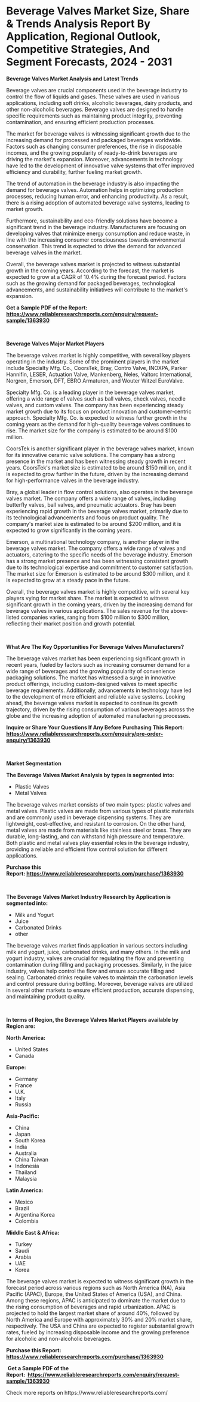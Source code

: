 <p><h1>Beverage Valves Market Size, Share & Trends Analysis Report By Application, Regional Outlook, Competitive Strategies, And Segment Forecasts, 2024 - 2031</h1></p><p><strong>Beverage Valves Market Analysis and Latest Trends</strong></p>
<p><p>Beverage valves are crucial components used in the beverage industry to control the flow of liquids and gases. These valves are used in various applications, including soft drinks, alcoholic beverages, dairy products, and other non-alcoholic beverages. Beverage valves are designed to handle specific requirements such as maintaining product integrity, preventing contamination, and ensuring efficient production processes.</p><p>The market for beverage valves is witnessing significant growth due to the increasing demand for processed and packaged beverages worldwide. Factors such as changing consumer preferences, the rise in disposable incomes, and the growing popularity of ready-to-drink beverages are driving the market's expansion. Moreover, advancements in technology have led to the development of innovative valve systems that offer improved efficiency and durability, further fueling market growth.</p><p>The trend of automation in the beverage industry is also impacting the demand for beverage valves. Automation helps in optimizing production processes, reducing human error, and enhancing productivity. As a result, there is a rising adoption of automated beverage valve systems, leading to market growth.</p><p>Furthermore, sustainability and eco-friendly solutions have become a significant trend in the beverage industry. Manufacturers are focusing on developing valves that minimize energy consumption and reduce waste, in line with the increasing consumer consciousness towards environmental conservation. This trend is expected to drive the demand for advanced beverage valves in the market.</p><p>Overall, the beverage valves market is projected to witness substantial growth in the coming years. According to the forecast, the market is expected to grow at a CAGR of 10.4% during the forecast period. Factors such as the growing demand for packaged beverages, technological advancements, and sustainability initiatives will contribute to the market's expansion.</p></p>
<p><strong>Get a Sample PDF of the Report:&nbsp; <a href="https://www.reliableresearchreports.com/enquiry/request-sample/1363930">https://www.reliableresearchreports.com/enquiry/request-sample/1363930</a></strong></p>
<p>&nbsp;</p>
<p><strong>Beverage Valves Major Market Players</strong></p>
<p><p>The beverage valves market is highly competitive, with several key players operating in the industry. Some of the prominent players in the market include Specialty Mfg. Co., CoorsTek, Bray, Contro Valve, INOXPA, Parker Hannifin, LESER, Actuation Valve, Mankenberg, Neles, Valtorc International, Norgren, Emerson, DFT, EBRO Armaturen, and Wouter Witzel EuroValve.</p><p>Specialty Mfg. Co. is a leading player in the beverage valves market, offering a wide range of valves such as ball valves, check valves, needle valves, and custom valves. The company has been experiencing steady market growth due to its focus on product innovation and customer-centric approach. Specialty Mfg. Co. is expected to witness further growth in the coming years as the demand for high-quality beverage valves continues to rise. The market size for the company is estimated to be around $100 million.</p><p>CoorsTek is another significant player in the beverage valves market, known for its innovative ceramic valve solutions. The company has a strong presence in the market and has been witnessing steady growth in recent years. CoorsTek's market size is estimated to be around $150 million, and it is expected to grow further in the future, driven by the increasing demand for high-performance valves in the beverage industry.</p><p>Bray, a global leader in flow control solutions, also operates in the beverage valves market. The company offers a wide range of valves, including butterfly valves, ball valves, and pneumatic actuators. Bray has been experiencing rapid growth in the beverage valves market, primarily due to its technological advancements and focus on product quality. The company's market size is estimated to be around $200 million, and it is expected to grow significantly in the coming years.</p><p>Emerson, a multinational technology company, is another player in the beverage valves market. The company offers a wide range of valves and actuators, catering to the specific needs of the beverage industry. Emerson has a strong market presence and has been witnessing consistent growth due to its technological expertise and commitment to customer satisfaction. The market size for Emerson is estimated to be around $300 million, and it is expected to grow at a steady pace in the future.</p><p>Overall, the beverage valves market is highly competitive, with several key players vying for market share. The market is expected to witness significant growth in the coming years, driven by the increasing demand for beverage valves in various applications. The sales revenue for the above-listed companies varies, ranging from $100 million to $300 million, reflecting their market position and growth potential.</p></p>
<p>&nbsp;</p>
<p><strong>What Are The Key Opportunities For Beverage Valves Manufacturers?</strong></p>
<p><p>The beverage valves market has been experiencing significant growth in recent years, fueled by factors such as increasing consumer demand for a wide range of beverages and the growing popularity of convenience packaging solutions. The market has witnessed a surge in innovative product offerings, including custom-designed valves to meet specific beverage requirements. Additionally, advancements in technology have led to the development of more efficient and reliable valve systems. Looking ahead, the beverage valves market is expected to continue its growth trajectory, driven by the rising consumption of various beverages across the globe and the increasing adoption of automated manufacturing processes.</p></p>
<p><strong>Inquire or Share Your Questions If Any Before Purchasing This Report: <a href="https://www.reliableresearchreports.com/enquiry/pre-order-enquiry/1363930">https://www.reliableresearchreports.com/enquiry/pre-order-enquiry/1363930</a></strong></p>
<p>&nbsp;</p>
<p><strong>Market Segmentation</strong></p>
<p><strong>The Beverage Valves Market Analysis by types is segmented into:</strong></p>
<p><ul><li>Plastic Valves</li><li>Metal Valves</li></ul></p>
<p><p>The beverage valves market consists of two main types: plastic valves and metal valves. Plastic valves are made from various types of plastic materials and are commonly used in beverage dispensing systems. They are lightweight, cost-effective, and resistant to corrosion. On the other hand, metal valves are made from materials like stainless steel or brass. They are durable, long-lasting, and can withstand high pressure and temperature. Both plastic and metal valves play essential roles in the beverage industry, providing a reliable and efficient flow control solution for different applications.</p></p>
<p><strong>Purchase this Report:&nbsp;<a href="https://www.reliableresearchreports.com/purchase/1363930">https://www.reliableresearchreports.com/purchase/1363930</a></strong></p>
<p>&nbsp;</p>
<p><strong>The Beverage Valves Market Industry Research by Application is segmented into:</strong></p>
<p><ul><li>Milk and Yogurt</li><li>Juice</li><li>Carbonated Drinks</li><li>other</li></ul></p>
<p><p>The beverage valves market finds application in various sectors including milk and yogurt, juice, carbonated drinks, and many others. In the milk and yogurt industry, valves are crucial for regulating the flow and preventing contamination during filling and packaging processes. Similarly, in the juice industry, valves help control the flow and ensure accurate filling and sealing. Carbonated drinks require valves to maintain the carbonation levels and control pressure during bottling. Moreover, beverage valves are utilized in several other markets to ensure efficient production, accurate dispensing, and maintaining product quality.</p></p>
<p>&nbsp;</p>
<p><strong>In terms of Region, the Beverage Valves Market Players available by Region are:</strong></p>
<p>
    <p> <strong> North America: </strong>
        <ul>
            <li>United States</li>
            <li>Canada</li>
        </ul>
        </p> 
    <p> <strong> Europe: </strong>
        <ul>
            <li>Germany</li>
            <li>France</li>
            <li>U.K.</li>
            <li>Italy</li>
            <li>Russia</li>
        </ul>
        </p> 
    <p> <strong> Asia-Pacific: </strong>
        <ul>
            <li>China</li>
            <li>Japan</li>
            <li>South Korea</li>
            <li>India</li>
            <li>Australia</li>
            <li>China Taiwan</li>
            <li>Indonesia</li>
            <li>Thailand</li>
            <li>Malaysia</li>
        </ul>
        </p> 
    <p> <strong> Latin America: </strong>
        <ul>
            <li>Mexico</li>
            <li>Brazil</li>
            <li>Argentina Korea</li>
            <li>Colombia</li>
        </ul>
        </p> 
    <p> <strong> Middle East & Africa: </strong>
        <ul>
            <li>Turkey</li>
            <li>Saudi</li>
            <li>Arabia</li>
            <li>UAE</li>
            <li>Korea</li>
        </ul>
    </p>
    </p>
<p><p>The beverage valves market is expected to witness significant growth in the forecast period across various regions such as North America (NA), Asia Pacific (APAC), Europe, the United States of America (USA), and China. Among these regions, APAC is anticipated to dominate the market due to the rising consumption of beverages and rapid urbanization. APAC is projected to hold the largest market share of around 40%, followed by North America and Europe with approximately 30% and 20% market share, respectively. The USA and China are expected to register substantial growth rates, fueled by increasing disposable income and the growing preference for alcoholic and non-alcoholic beverages.</p></p>
<p><strong>Purchase this Report: <a href="https://www.reliableresearchreports.com/purchase/1363930">https://www.reliableresearchreports.com/purchase/1363930</a></strong></p>
<p>&nbsp;<strong>Get a Sample PDF of the Report:&nbsp;&nbsp;<a href="https://www.reliableresearchreports.com/enquiry/request-sample/1363930">https://www.reliableresearchreports.com/enquiry/request-sample/1363930</a></strong></p>
<p><strong></strong></p>
<p>Check more reports on https://www.reliableresearchreports.com/</p>